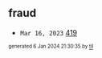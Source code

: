 ## fraud


* <code>Mar 16, 2023</code> [419](2023-03-16T08-28-05-419.md)

<sup><sub>generated 6 Jan 2024 21:30:35 by <a href='https://github.com/senorprogrammer/til'>til</a></sub></sup>
